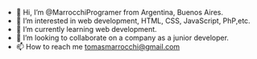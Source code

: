 - 👋 Hi, I’m @MarrocchiProgramer from Argentina, Buenos Aires.
- 👀 I’m interested in web development, HTML, CSS, JavaScript, PhP,etc.
- 🌱 I’m currently learning web development.
- 💞️ I’m looking to collaborate on a company as a junior developer.
- 📫 How to reach me tomasmarrocchi@gmail.com

<!---
MarrocchiProgramer/MarrocchiProgramer is a ✨ special ✨ repository because its `README.md` (this file) appears on your GitHub profile.
You can click the Preview link to take a look at your changes.
--->
